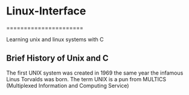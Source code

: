 # Linux-Interface
======================

Learning unix and linux systems with C

## Brief History of Unix and C

The first UNIX system was created in 1969 the same year the infamous Linus Torvalds was born.
The term UNIX is a pun from MULTICS (Multiplexed Information and Computing Service)




